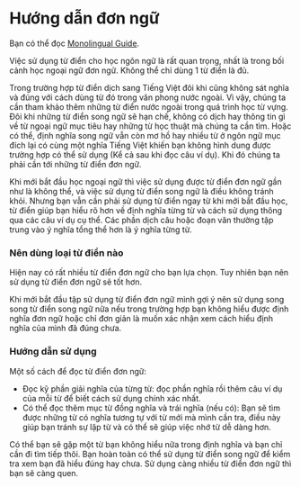 # Hướng dẫn đơn ngữ
Bạn có thể đọc [Monolingual Guide](http://learnjapanese.moe/monolingual/).

Việc sử dụng từ điển cho học ngôn ngữ là rất quan trọng, nhất là trong bối cảnh học ngoại ngữ đơn ngữ. Không thể chỉ dùng 1 từ điển là đủ.

Trong trường hợp từ điển dịch sang Tiếng Việt đôi khi cũng không sát nghĩa và đúng với cách dùng từ đó trong văn phong nước ngoài. Vì vậy, chúng ta cần tham khảo thêm những từ điển nước ngoài trong quá trình học từ vựng. Đôi khi những từ điển song ngữ sẽ hạn chế, không có dịch hay thông tin gì về từ ngoại ngữ mục tiêu hay những từ học thuật mà chúng ta cần tìm. Hoặc có thể, định nghĩa song ngữ vẫn còn mơ hồ hay nhiều từ ở ngôn ngữ mục đích lại có cùng một nghĩa Tiếng Việt khiến bạn không hình dung được trường hợp có thể sử dụng (Kể cả sau khi đọc câu ví dụ). Khi đó chúng ta phải cần tới những từ điển đơn ngữ.

Khi mới bắt đầu học ngoại ngữ thì việc sử dụng được từ điển đơn ngữ gần như là không thể, và việc sử dụng từ điển song ngữ là điều không tránh khỏi. Nhưng bạn vẫn cần phải sử dụng từ điển ngay từ khi mới bắt đầu học, từ điển giúp bạn hiểu rõ hơn về định nghĩa từng từ và cách sử dụng thông qua các câu ví dụ cụ thể. Các phần dịch câu hoặc đoạn văn thường tập trung vào ý nghĩa tổng thể hơn là ý nghĩa từng từ.

### Nên dùng loại từ điển nào
Hiện nay có rất nhiều từ điển đơn ngữ cho bạn lựa chọn. Tuy nhiên bạn nên sử dụng từ điển đơn ngữ sẽ tốt hơn. 

Khi mới bắt đầu tập sử dụng từ điển đơn ngữ mình gợi ý nên sử dụng song song từ điển song ngữ nữa nếu trong trường hợp bạn không hiểu được định nghĩa đơn ngữ hoặc chỉ đơn giản là muốn xác nhận xem cách hiểu định nghĩa của mình đã đúng chưa.

### Hướng dẫn sử dụng
Một số cách để đọc từ điển đơn ngữ:

- Đọc kỹ phần giải nghĩa của từng từ: đọc phần nghĩa rồi thêm câu ví dụ của mỗi từ để biết cách sử dụng chính xác nhất.
- Có thể đọc thêm mục từ đồng nghĩa và trái nghĩa (nếu có): Bạn sẽ tìm được những từ có nghĩa tương tự với từ mới mà mình cần tra, điều này giúp bạn tránh sự lặp từ và có thể sẽ giúp việc nhớ từ dễ dàng hơn.

Có thể bạn sẽ gặp một từ bạn không hiểu nữa trong định nghĩa và bạn chỉ cần đi tìm tiếp thôi. Bạn hoàn toàn có thể sử dụng từ điển song ngữ để kiểm tra xem bạn đã hiểu đúng hay chưa. Sử dụng càng nhiều từ điển đơn ngữ thì bạn sẽ càng quen.